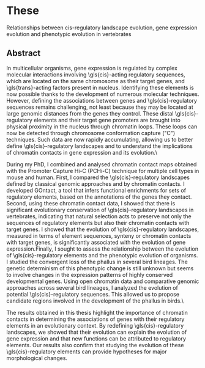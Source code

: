 # These

Relationships between cis-regulatory landscape evolution, gene expression evolution and phenotypic evolution in vertebrates

## Abstract

In multicellular organisms, gene expression is regulated by complex molecular interactions involving \gls{cis}-acting regulatory sequences, which are located on the same chromosome as their target genes, and \gls{trans}-acting factors present in nucleus. Identifying these elements is now possible thanks to the development of numerous molecular techniques. However, defining the associations between genes and \gls{cis}-regulatory sequences remains challenging, not least because they may be located at large genomic distances from the genes they control. These distal \gls{cis}-regulatory elements and their target gene promoters are brought into physical proximity in the nucleus through chromatin loops. These loops can now be detected through chromosome conformation capture ("C") techniques. Such data are now rapidly accumulating, allowing us to better define \gls{cis}-regulatory landscapes and to understand the implications of chromatin contacts in gene expression and its evolution.\\

During my PhD, I combined and analysed chromatin contact maps obtained with the Promoter Capture Hi-C (PCHi-C) technique for multiple cell types in mouse and human. First, I compared the \gls{cis}-regulatory landscapes defined by classical genomic approaches and by chromatin contacts. I developed GOntact, a tool that infers functional enrichments for sets of regulatory elements, based on the annotations of the genes they contact. Second, using these chromatin contact data, I showed that there is significant evolutionary conservation of \gls{cis}-regulatory landscapes in vertebrates, indicating that natural selection acts to preserve not only the sequences of regulatory elements but also their chromatin contacts with target genes. I showed that the evolution of \gls{cis}-regulatory landscapes, measured in terms of element sequences, synteny or chromatin contacts with target genes, is significantly associated with the evolution of gene expression.Finally, I sought to assess the relationship between the evolution of \gls{cis}-regulatory elements and the phenotypic evolution of organisms. I studied the convergent loss of the phallus in several bird lineages. The genetic determinism of this phenotypic change is still unknown but seems to involve changes in the expression patterns of highly conserved developmental genes. Using open chromatin data and comparative genomic approaches across several bird lineages, I analyzed the evolution of potential \gls{cis}-regulatory sequences. This allowed us to propose candidate regions involved in the development of the phallus in birds.\\

The results obtained in this thesis highlight the importance of chromatin contacts in determining the associations of genes with their regulatory elements in an evolutionary context. By redefining \gls{cis}-regulatory landscapes, we showed that their evolution can explain the evolution of gene expression and that new functions can be attributed to regulatory elements. Our results also confirm that studying the evolution of these \gls{cis}-regulatory elements can provide hypotheses for major morphological changes.
